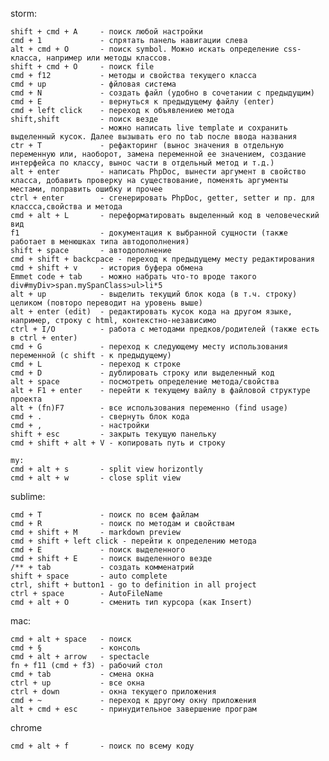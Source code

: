 storm:

	shift + cmd + A 	- поиск любой настройки
	cmd + 1 			- спрятать панель навигации слева
	alt + cmd + O 		- поиск symbol. Можно искать определение css-класса, например или методы классов.
	shift + cmd + O 	- поиск file
	cmd + f12			- методы и свойства текущего класса
	cmd + up			- фйловая система
	cmd + N 			- создать файл (удобно в сочетании с предыдущим)
	cmd + E 			- вернуться к предыдущему файлу (enter)
	cmd + left click	- переход к объявлениею метода
	shift,shift 		- поиск везде
						- можно написать live template и сохранить выделенный кусок. Далее вызывать его по tab после ввода названия
	ctr + T 			- рефакторинг (вынос значения в отдельную переменную или, наоборот, замена переменной ее значением, создание интерфейса по классу, вынос части в отдельный метод и т.д.)
	alt + enter	 		- написать PhpDoc, вынести аргумент в свойство класса, добавить проверку на существование, поменять аргументы местами, поправить ошибку и прочее
	ctrl + enter 		- сгенерировать PhpDoc, getter, setter и пр. для классса,свойства и метода
	cmd + alt + L 		- переформатировать выделенный код в человеческий вид
	f1 					- документация к выбранной сущности (также работает в менюшках типа автодополнения)
	shift + space 		- автодополнение
	cmd + shift + backcpace - переход к предыдущему месту редактирования
	cmd + shift + v 	- история буфера обмена
	Emmet code + tab 	- можно набрать что-то вроде такого div#myDiv>span.mySpanClass>ul>li*5
	alt + up 			- выделить текущий блок кода (в т.ч. строку) целиком (повторо переводит на уровень выше)
	alt + enter (edit)  - редактировать кусок кода на другом языке, например, строку с html, контекстно-независимо
	ctrl + I/O 			- работа с методами предков/родителей (также есть в ctrl + enter)
	cmd + G 			- переход к следующему месту использования переменной (с shift - к предыдущему)
	cmd + L 			- переход к строке
	cmd + D 			- дублировать строку или выделенный код
	alt + space 		- посмотреть определение метода/свойства
	alt + F1 + enter	- перейти к текущему вайлу в файловой структуре проекта
	alt + (fn)F7 		- все использования переменно (find usage)
	cmd + .				- свернуть блок кода
	cmd + ,				- настройки
	shift + esc			- закрыть текущую панельку
	cmd + shift + alt + V - копировать путь и строку

	my:
	cmd + alt + s 		- split view horizontly
	cmd + alt + w 		- close split view

sublime:

	cmd + T				- поиск по всем файлам
	cmd + R 			- поиск по методам и свойствам
	cmd + shift + M 	- markdown preview
	cmd + shift + left click - перейти к определению метода
	cmd + E 			- поиск выделенного
	cmd + shift + E 	- поиск выделенного везде
	/**	+ tab			- создать комменатрий
	shift + space 		- auto complete
	ctrl, shift + button1 - go to definition in all project
	ctrl + space 		- AutoFileName
	cmd + alt + O 		- сменить тип курсора (как Insert)

mac:

	cmd + alt + space 	- поиск
	cmd + §				- консоль
	cmd + alt + arrow 	- spectacle
	fn + f11 (cmd + f3)	- рабочий стол
	cmd + tab 			- смена окна
	ctrl + up 			- все окна
	ctrl + down 		- окна текущего приложения
	cmd + ~ 			- переход к другому окну приложения
	alt + cmd + esc 	- принудительное завершение програм

chrome

	cmd + alt + f 		- поиск по всему коду
